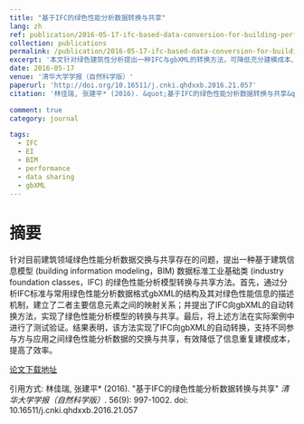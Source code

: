 ```yaml
---
title: "基于IFC的绿色性能分析数据转换与共享"
lang: zh
ref: publication/2016-05-17-ifc-based-data-conversion-for-building-performance
collection: publications
permalink: /publication/2016-05-17-ifc-based-data-conversion-for-building-performance
excerpt: '本文针对绿色建筑性分析提出一种IFC与gbXML的转换方法，可降低充分建模成本、提高效率'
date: 2016-05-17
venue: '清华大学学报（自然科学版）'
paperurl: 'http://doi.org/10.16511/j.cnki.qhdxxb.2016.21.057'
citation: '林佳瑞, 张建平* (2016). &quot;基于IFC的绿色性能分析数据转换与共享&quot; <i>清华大学学报（自然科学版）</i>. 56(9): 997-1002. doi: 10.16511/j.cnki.qhdxxb.2016.21.057'

comment: true
category: journal

tags: 
  - IFC
  - EI
  - BIM
  - performance
  - data sharing
  - gbXML
---
```



摘要
====

针对目前建筑领域绿色性能分析数据交换与共享存在的问题，提出一种基于建筑信息模型 (building information modeling，BIM) 数据标准工业基础类 (industry foundation classes，IFC) 的绿色性能分析模型转换与共享方法。首先，通过分析IFC标准与常用绿色性能分析数据格式gbXML的结构及其对绿色性能信息的描述机制，建立了二者主要信息元素之间的映射关系；并提出了IFC向gbXML的自动转换方法，实现了绿色性能分析模型的转换与共享。最后，将上述方法在实际案例中进行了测试验证。结果表明，该方法实现了IFC向gbXML的自动转换，支持不同参与方与应用之间绿色性能分析数据的交换与共享，有效降低了信息重复建模成本，提高了效率。

[论文下载地址](http://doi.org/10.16511/j.cnki.qhdxxb.2016.21.057)

引用方式: 林佳瑞, 张建平* (2016). &quot;基于IFC的绿色性能分析数据转换与共享&quot; <i>清华大学学报（自然科学版）</i>. 56(9): 997-1002. doi: 10.16511/j.cnki.qhdxxb.2016.21.057